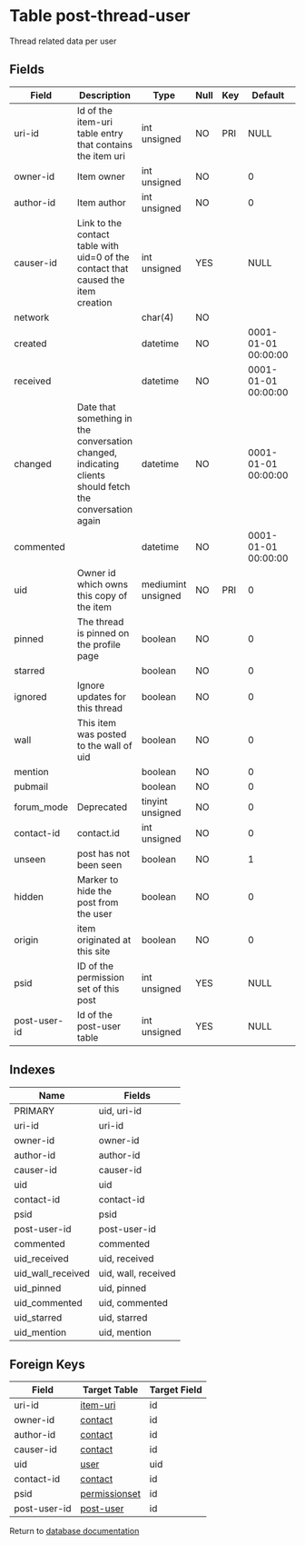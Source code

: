 Table post-thread-user
===========

Thread related data per user

Fields
------

| Field        | Description                                                                                             | Type               | Null | Key | Default             | Extra |
| ------------ | ------------------------------------------------------------------------------------------------------- | ------------------ | ---- | --- | ------------------- | ----- |
| uri-id       | Id of the item-uri table entry that contains the item uri                                               | int unsigned       | NO   | PRI | NULL                |       |
| owner-id     | Item owner                                                                                              | int unsigned       | NO   |     | 0                   |       |
| author-id    | Item author                                                                                             | int unsigned       | NO   |     | 0                   |       |
| causer-id    | Link to the contact table with uid=0 of the contact that caused the item creation                       | int unsigned       | YES  |     | NULL                |       |
| network      |                                                                                                         | char(4)            | NO   |     |                     |       |
| created      |                                                                                                         | datetime           | NO   |     | 0001-01-01 00:00:00 |       |
| received     |                                                                                                         | datetime           | NO   |     | 0001-01-01 00:00:00 |       |
| changed      | Date that something in the conversation changed, indicating clients should fetch the conversation again | datetime           | NO   |     | 0001-01-01 00:00:00 |       |
| commented    |                                                                                                         | datetime           | NO   |     | 0001-01-01 00:00:00 |       |
| uid          | Owner id which owns this copy of the item                                                               | mediumint unsigned | NO   | PRI | 0                   |       |
| pinned       | The thread is pinned on the profile page                                                                | boolean            | NO   |     | 0                   |       |
| starred      |                                                                                                         | boolean            | NO   |     | 0                   |       |
| ignored      | Ignore updates for this thread                                                                          | boolean            | NO   |     | 0                   |       |
| wall         | This item was posted to the wall of uid                                                                 | boolean            | NO   |     | 0                   |       |
| mention      |                                                                                                         | boolean            | NO   |     | 0                   |       |
| pubmail      |                                                                                                         | boolean            | NO   |     | 0                   |       |
| forum_mode   | Deprecated                                                                                              | tinyint unsigned   | NO   |     | 0                   |       |
| contact-id   | contact.id                                                                                              | int unsigned       | NO   |     | 0                   |       |
| unseen       | post has not been seen                                                                                  | boolean            | NO   |     | 1                   |       |
| hidden       | Marker to hide the post from the user                                                                   | boolean            | NO   |     | 0                   |       |
| origin       | item originated at this site                                                                            | boolean            | NO   |     | 0                   |       |
| psid         | ID of the permission set of this post                                                                   | int unsigned       | YES  |     | NULL                |       |
| post-user-id | Id of the post-user table                                                                               | int unsigned       | YES  |     | NULL                |       |

Indexes
------------

| Name              | Fields              |
| ----------------- | ------------------- |
| PRIMARY           | uid, uri-id         |
| uri-id            | uri-id              |
| owner-id          | owner-id            |
| author-id         | author-id           |
| causer-id         | causer-id           |
| uid               | uid                 |
| contact-id        | contact-id          |
| psid              | psid                |
| post-user-id      | post-user-id        |
| commented         | commented           |
| uid_received      | uid, received       |
| uid_wall_received | uid, wall, received |
| uid_pinned        | uid, pinned         |
| uid_commented     | uid, commented      |
| uid_starred       | uid, starred        |
| uid_mention       | uid, mention        |

Foreign Keys
------------

| Field | Target Table | Target Field |
|-------|--------------|--------------|
| uri-id | [item-uri](help/database/db_item-uri) | id |
| owner-id | [contact](help/database/db_contact) | id |
| author-id | [contact](help/database/db_contact) | id |
| causer-id | [contact](help/database/db_contact) | id |
| uid | [user](help/database/db_user) | uid |
| contact-id | [contact](help/database/db_contact) | id |
| psid | [permissionset](help/database/db_permissionset) | id |
| post-user-id | [post-user](help/database/db_post-user) | id |

Return to [database documentation](help/database)
